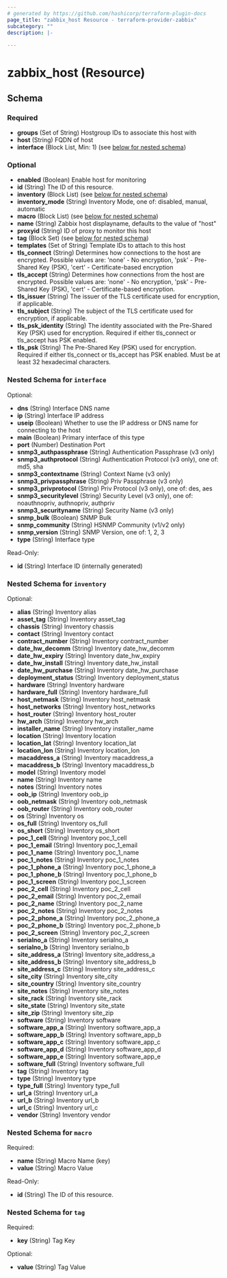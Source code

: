```yaml
---
# generated by https://github.com/hashicorp/terraform-plugin-docs
page_title: "zabbix_host Resource - terraform-provider-zabbix"
subcategory: ""
description: |-
  
---
```


# zabbix_host (Resource)





<!-- schema generated by tfplugindocs -->
## Schema

### Required

- **groups** (Set of String) Hostgroup IDs to associate this host with
- **host** (String) FQDN of host
- **interface** (Block List, Min: 1) (see [below for nested schema](#nestedblock--interface))

### Optional

- **enabled** (Boolean) Enable host for monitoring
- **id** (String) The ID of this resource.
- **inventory** (Block List) (see [below for nested schema](#nestedblock--inventory))
- **inventory_mode** (String) Inventory Mode, one of: disabled, manual, automatic
- **macro** (Block List) (see [below for nested schema](#nestedblock--macro))
- **name** (String) Zabbix host displayname, defaults to the value of "host"
- **proxyid** (String) ID of proxy to monitor this host
- **tag** (Block Set) (see [below for nested schema](#nestedblock--tag))
- **templates** (Set of String) Template IDs to attach to this host
- **tls_connect** (String) Determines how connections to the host are encrypted. Possible values are: 'none' - No encryption, 'psk' - Pre-Shared Key (PSK), 'cert' - Certificate-based encryption
- **tls_accept** (String) Determines how connections from the host are encrypted. Possible values are: 'none' - No encryption, 'psk' - Pre-Shared Key (PSK), 'cert' - Certificate-based encryption.
- **tls_issuer** (String) The issuer of the TLS certificate used for encryption, if applicable.
- **tls_subject** (String) The subject of the TLS certificate used for encryption, if applicable.
- **tls_psk_identity** (String) The identity associated with the Pre-Shared Key (PSK) used for encryption. Required if either tls_connect or tls_accept has PSK enabled.
- **tls_psk** (String) The Pre-Shared Key (PSK) used for encryption. Required if either tls_connect or tls_accept has PSK enabled. Must be at least 32 hexadecimal characters.

<a id="nestedblock--interface"></a>
### Nested Schema for `interface`

Optional:

- **dns** (String) Interface DNS name
- **ip** (String) Interface IP address
- **useip** (Boolean) Whether to use the IP address or DNS name for connecting to the host
- **main** (Boolean) Primary interface of this type
- **port** (Number) Destination Port
- **snmp3_authpassphrase** (String) Authentication Passphrase (v3 only)
- **snmp3_authprotocol** (String) Authentication Protocol (v3 only), one of: md5, sha
- **snmp3_contextname** (String) Context Name (v3 only)
- **snmp3_privpassphrase** (String) Priv Passphrase (v3 only)
- **snmp3_privprotocol** (String) Priv Protocol (v3 only), one of: des, aes
- **snmp3_securitylevel** (String) Security Level (v3 only), one of: noauthnopriv, authnopriv, authpriv
- **snmp3_securityname** (String) Security Name (v3 only)
- **snmp_bulk** (Boolean) SNMP Bulk
- **snmp_community** (String) HSNMP Community (v1/v2 only)
- **snmp_version** (String) SNMP Version, one of: 1, 2, 3
- **type** (String) Interface type

Read-Only:

- **id** (String) Interface ID (internally generated)


<a id="nestedblock--inventory"></a>
### Nested Schema for `inventory`

Optional:

- **alias** (String) Inventory alias
- **asset_tag** (String) Inventory asset_tag
- **chassis** (String) Inventory chassis
- **contact** (String) Inventory contact
- **contract_number** (String) Inventory contract_number
- **date_hw_decomm** (String) Inventory date_hw_decomm
- **date_hw_expiry** (String) Inventory date_hw_expiry
- **date_hw_install** (String) Inventory date_hw_install
- **date_hw_purchase** (String) Inventory date_hw_purchase
- **deployment_status** (String) Inventory deployment_status
- **hardware** (String) Inventory hardware
- **hardware_full** (String) Inventory hardware_full
- **host_netmask** (String) Inventory host_netmask
- **host_networks** (String) Inventory host_networks
- **host_router** (String) Inventory host_router
- **hw_arch** (String) Inventory hw_arch
- **installer_name** (String) Inventory installer_name
- **location** (String) Inventory location
- **location_lat** (String) Inventory location_lat
- **location_lon** (String) Inventory location_lon
- **macaddress_a** (String) Inventory macaddress_a
- **macaddress_b** (String) Inventory macaddress_b
- **model** (String) Inventory model
- **name** (String) Inventory name
- **notes** (String) Inventory notes
- **oob_ip** (String) Inventory oob_ip
- **oob_netmask** (String) Inventory oob_netmask
- **oob_router** (String) Inventory oob_router
- **os** (String) Inventory os
- **os_full** (String) Inventory os_full
- **os_short** (String) Inventory os_short
- **poc_1_cell** (String) Inventory poc_1_cell
- **poc_1_email** (String) Inventory poc_1_email
- **poc_1_name** (String) Inventory poc_1_name
- **poc_1_notes** (String) Inventory poc_1_notes
- **poc_1_phone_a** (String) Inventory poc_1_phone_a
- **poc_1_phone_b** (String) Inventory poc_1_phone_b
- **poc_1_screen** (String) Inventory poc_1_screen
- **poc_2_cell** (String) Inventory poc_2_cell
- **poc_2_email** (String) Inventory poc_2_email
- **poc_2_name** (String) Inventory poc_2_name
- **poc_2_notes** (String) Inventory poc_2_notes
- **poc_2_phone_a** (String) Inventory poc_2_phone_a
- **poc_2_phone_b** (String) Inventory poc_2_phone_b
- **poc_2_screen** (String) Inventory poc_2_screen
- **serialno_a** (String) Inventory serialno_a
- **serialno_b** (String) Inventory serialno_b
- **site_address_a** (String) Inventory site_address_a
- **site_address_b** (String) Inventory site_address_b
- **site_address_c** (String) Inventory site_address_c
- **site_city** (String) Inventory site_city
- **site_country** (String) Inventory site_country
- **site_notes** (String) Inventory site_notes
- **site_rack** (String) Inventory site_rack
- **site_state** (String) Inventory site_state
- **site_zip** (String) Inventory site_zip
- **software** (String) Inventory software
- **software_app_a** (String) Inventory software_app_a
- **software_app_b** (String) Inventory software_app_b
- **software_app_c** (String) Inventory software_app_c
- **software_app_d** (String) Inventory software_app_d
- **software_app_e** (String) Inventory software_app_e
- **software_full** (String) Inventory software_full
- **tag** (String) Inventory tag
- **type** (String) Inventory type
- **type_full** (String) Inventory type_full
- **url_a** (String) Inventory url_a
- **url_b** (String) Inventory url_b
- **url_c** (String) Inventory url_c
- **vendor** (String) Inventory vendor


<a id="nestedblock--macro"></a>
### Nested Schema for `macro`

Required:

- **name** (String) Macro Name (key)
- **value** (String) Macro Value

Read-Only:

- **id** (String) The ID of this resource.


<a id="nestedblock--tag"></a>
### Nested Schema for `tag`

Required:

- **key** (String) Tag Key

Optional:

- **value** (String) Tag Value


